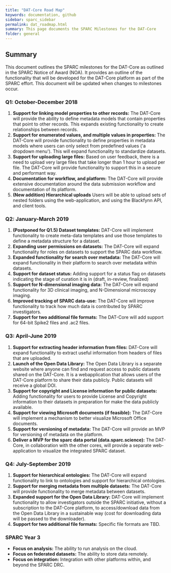 ```yaml
---
title: "DAT-Core Road Map"
keywords: documentation, github
sidebar: sparc_sidebar
permalink: dat_roadmap.html
summary: This page documents the SPARC Milestones for the DAT-Core
folder: general
---
```


## Summary
This document outlines the SPARC milestones for the DAT-Core as outlined in the SPARC Notice of Award (NOA). It provides an outline of the functionality that will be developed for the DAT-Core platform as part of the SPARC effort. This document will be updated when changes to milestones occur. 

### Q1: October-December 2018
1. **Support for linking model properties to other records:** The DAT-Core will provide the ability to define metadata models that contain properties that point to other records. This expands existing functionality to create relationships between records.
2. **Support for enumerated values, and multiple values in properties:** The DAT-Core will provide functionality to define properties in metadata models where users can only select from predefined values ('a dropdown menu'). This will expand functionality to standardize datasets.
3. **Support for uploading large files:** Based on user feedback, there is a need to upload very large files that take longer than 1 hour to upload per file. The DAT-Core will provide functionality to support this in a secure and performant way.
4. **Documentation for workflow, and platform:** The DAT-Core will provide extensive documentation around the data submission workflow and documentation of its platform.
5. **(New addition) Hierarchical uploads** Users will be able to upload sets of nested folders using the web-application, and using the Blackfynn API, and client tools.

### Q2: January-March 2019

1. **(Postponed for Q1.5) Dataset templates:** DAT-Core will implement functionality to create meta-data templates and use those templates to define a metadata structure for a dataset. 
2. **Expanding user permissions on datasets:** The DAT-Core will expand functionality for roles on datasets to support the SPARC data workflow.
3. **Expanded functionality for search over metadata:** The DAT-Core will expand functionality in their platform to search over metadata within datasets. 
4. **Support for dataset status:** Adding support for a status flag on datasets indicating the stage of curation it is in (draft, in-review, finalized)
5. **Support for N-dimensional imaging data:** The DAT-Core will expand functionality for 3D clinical imaging, and N-Dimensional microscopy imaging. 
6. **Improved tracking of SPARC data-use:** The DAT-Core will improve functionality to track how much data is contributed by SPARC investigators.
7. **Support for two additional file formats:** The DAT-Core will add support for 64-bit Spike2 files and .ac2 files.

### Q3: April-June 2019

1. **Support for extracting header information from files:** DAT-Core will expand functionality to extract useful information from headers of files that are uploaded. 
2. **Launch of the Open Data Library:** The Open Data Library is a separate website where anyone can find and request access to public datasets shared on the DAT-Core. It is a webapplication that allows users of the DAT-Core platform to share their data publicly. Public datasets will receive a global DOI.
3. **Support for copyright and License information for public datasets:** Adding functionality for users to provide License and Copyright information to their datasets in preparation for make the data publicly available.
4. **Support for viewing Microsoft documents (if feasible):** The DAT-Core will implement a mechanism to better visualize Microsoft Office documents.
5. **Support for versioning of metadata:** The DAT-Core will provide an MVP for versioning of metadata on the platform.
6. **Deliver a MVP for the sparc data portal (data.sparc.science):** The DAT-Core, in collaboration with the other cores, will provide a separate web-application to visualize the integrated SPARC dataset. 

### Q4: July-September 2019

1. **Support for hierarchical ontologies:** The DAT-Core will expand functionality to link to ontologies and support for hierarchical ontologies. 
2. **Support for merging metadata from multiple datasets:** The DAT-Core will provide functionality to merge metadata between datasets.
3. **Expanded support for the Open Data Library:** DAT-Core will implement functionality to allow investigators outside the SPARC initiative, without a subscription to the DAT-Core platform, to access/download data from the Open Data Library in a sustainable way (cost for downloading data will be passed to the downloader).
4. **Support for two additional file formats:** Specific file formats are TBD.


### SPARC Year 3
- **Focus on analysis:** The ability to run analysis on the cloud.
- **Focus on federated datasets:** The ability to store data remotely.
- **Focus on integration:** Integration with other platforms within, and beyond the SPARC DRC.

